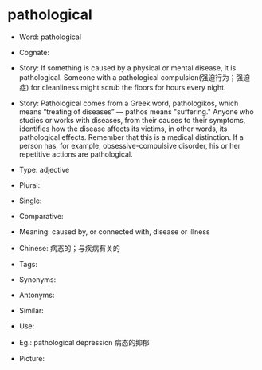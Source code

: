 # pathological

- Word: pathological
- Cognate: 
- Story: If something is caused by a physical or mental disease, it is pathological. Someone with a pathological compulsion(强迫行为；强迫症) for cleanliness might scrub the floors for hours every night.
- Story: Pathological comes from a Greek word, pathologikos, which means “treating of diseases” — pathos means "suffering." Anyone who studies or works with diseases, from their causes to their symptoms, identifies how the disease affects its victims, in other words, its pathological effects. Remember that this is a medical distinction. If a person has, for example, obsessive-compulsive disorder, his or her repetitive actions are pathological.

- Type: adjective
- Plural: 
- Single: 
- Comparative: 
- Meaning: caused by, or connected with, disease or illness
- Chinese: 病态的；与疾病有关的
- Tags: 
- Synonyms: 
- Antonyms: 
- Similar: 
- Use: 
- Eg.: pathological depression 病态的抑郁
- Picture: 

